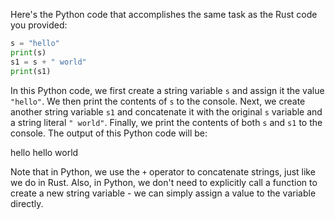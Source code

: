 Here's the Python code that accomplishes the same task as the Rust code you provided:
```python
s = "hello"
print(s)
s1 = s + " world"
print(s1)
```
In this Python code, we first create a string variable `s` and assign it the value `"hello"`. We then print the contents of `s` to the console.
Next, we create another string variable `s1` and concatenate it with the original `s` variable and a string literal `" world"`. Finally, we print the contents of both `s` and `s1` to the console.
The output of this Python code will be:

hello
hello world

Note that in Python, we use the `+` operator to concatenate strings, just like we do in Rust. Also, in Python, we don't need to explicitly call a function to create a new string variable - we can simply assign a value to the variable directly.

